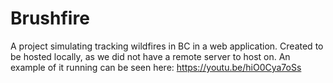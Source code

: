 # Brushfire
A project simulating tracking wildfires in BC in a web application. Created to be hosted locally, as we did not have a remote server to host on. An example of it running can be seen here: https://youtu.be/hiO0Cya7oSs
